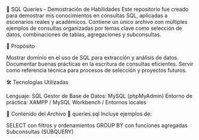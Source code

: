 🧠 SQL Queries - Demostración de Habilidades
Este repositorio fue creado para demostrar mis conocimientos en consultas SQL, aplicadas a escenarios reales y académicos. Contiene un único archivo con múltiples ejemplos de consultas organizadas por temas clave como selección de datos, combinaciones de tablas, agregaciones y subconsultas.

🎯 Propósito

Mostrar dominio en el uso de SQL para extracción y análisis de datos.
Documentar buenas prácticas en la escritura de consultas eficientes.
Servir como referencia técnica para procesos de selección y proyectos futuros.


🛠️ Tecnologías Utilizadas

Lenguaje: SQL
Gestor de Base de Datos: MySQL (phpMyAdmin)
Entorno de práctica: XAMPP / MySQL Workbench / Entornos locales


📄 Contenido del Archivo
📁 queries.sql
Incluye ejemplos de:

SELECT con filtros y ordenamientos
GROUP BY con funciones agregadas
Subconsultas (SUBQUERY)
